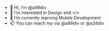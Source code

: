 - 👋 Hi, I’m @a99div
- 👀 I’m interested in Design and </>
- 🌱 I’m currently learning Mobile Development 
- 📫 You can reach my via @a99div or @a24div

<!---
a99div/a99div is a ✨ special ✨ repository because its `README.md` (this file) appears on your GitHub profile.
You can click the Preview link to take a look at your changes.
--->
